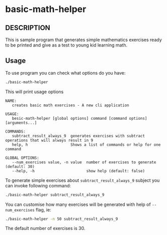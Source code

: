 # basic-math-helper

## DESCRIPTION

This is sample program that generates simple mathematics exercises ready to be printed 
and give as a test to young kid learning math.

## Usage

To use program you can check what options do you have:

```bash
./basic-math-helper
```

This will print usage options

```
NAME:
   creates basic math exercises - A new cli application

USAGE:
   besic-math-helper [global options] command [command options] [arguments...]

COMMANDS:
   subtract_result_always_9  generates exercises with subtract operations that will always result in 9
   help, h                   Shows a list of commands or help for one command

GLOBAL OPTIONS:
   --num_exercises value, -n value  number of exercises to generate (default: 30)
   --help, -h                       show help (default: false)
```

To generate simple exercises about `subtract_result_always_9` subject you can invoke following command:

```bash
./basic-math-helper subtract_result_always_9
```
You can customise how many exercises will be generated with help of `--num_exercises` flag, ie:

```bash
./basic-math-helper -n 50 subtract_result_always_9
```

The default number of exercises is 30.